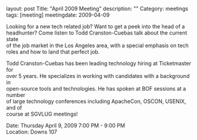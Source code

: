 layout: post
Title: "April 2009 Meeting"
description: ""
Category: meetings
tags: [meeting]
meetingdate: 2009-04-09

Looking for a new tech related job? Want to get a peek into the head of a      
headhunter? Come listen to Todd Cranston-Cuebas talk about the current state   
of the job market in the Los Angeles area, with a special emphasis on tech     
roles and how to land that perfect job.                                        
                                                                             
Todd Cranston-Cuebas has been leading technology hiring at Ticketmaster for    
over 5 years. He specializes in working with candidates with a background in   
open-source tools and technologies. He has spoken at BOF sessions at a number  
of large technology conferences including ApacheCon, OSCON, USENIX, and of     
course at SGVLUG meetings!                                                     
                                                                             
Date: Thursday April 9, 2009 7:00 PM - 9:00 PM                                   
Location: Downs 107                                         
